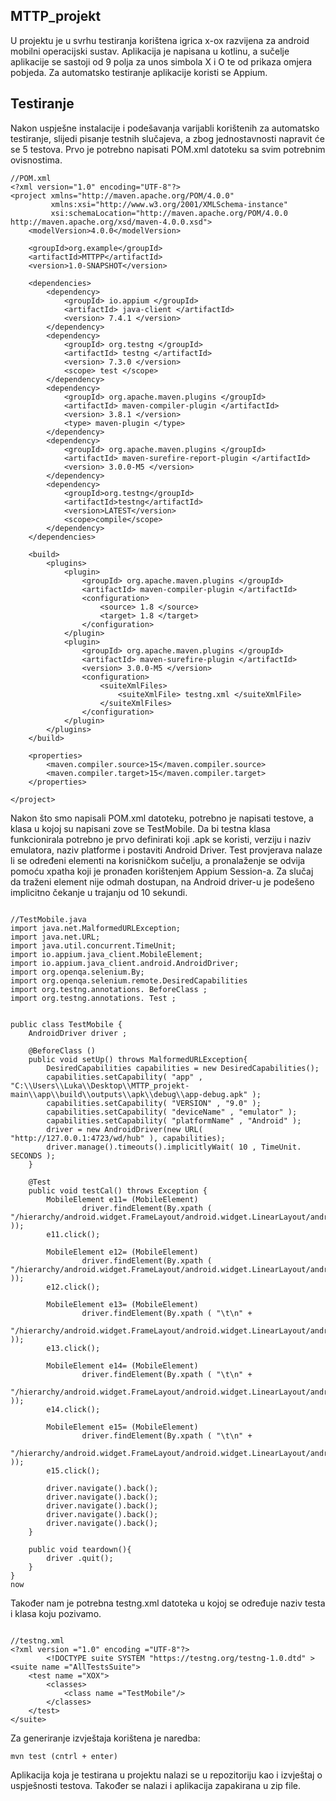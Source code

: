 ## MTTP_projekt

U projektu je u svrhu testiranja korištena igrica x-ox razvijena za android mobilni operacijski sustav. Aplikacija je napisana u kotlinu, a sučelje aplikacije se sastoji od 9 polja za unos simbola X i O te od prikaza omjera pobjeda. Za automatsko testiranje aplikacije koristi se Appium.


## Testiranje

Nakon uspješne instalacije i podešavanja varijabli korištenih za automatsko testiranje, slijedi pisanje testnih slučajeva, a zbog jednostavnosti napravit će se 5 testova. Prvo je potrebno napisati POM.xml datoteku sa svim potrebnim ovisnostima.

```
//POM.xml
<?xml version="1.0" encoding="UTF-8"?>
<project xmlns="http://maven.apache.org/POM/4.0.0"
         xmlns:xsi="http://www.w3.org/2001/XMLSchema-instance"
         xsi:schemaLocation="http://maven.apache.org/POM/4.0.0 http://maven.apache.org/xsd/maven-4.0.0.xsd">
    <modelVersion>4.0.0</modelVersion>

    <groupId>org.example</groupId>
    <artifactId>MTTPP</artifactId>
    <version>1.0-SNAPSHOT</version>

    <dependencies>
        <dependency>
            <groupId> io.appium </groupId>
            <artifactId> java-client </artifactId>
            <version> 7.4.1 </version>
        </dependency>
        <dependency>
            <groupId> org.testng </groupId>
            <artifactId> testng </artifactId>
            <version> 7.3.0 </version>
            <scope> test </scope>
        </dependency>
        <dependency>
            <groupId> org.apache.maven.plugins </groupId>
            <artifactId> maven-compiler-plugin </artifactId>
            <version> 3.8.1 </version>
            <type> maven-plugin </type>
        </dependency>
        <dependency>
            <groupId> org.apache.maven.plugins </groupId>
            <artifactId> maven-surefire-report-plugin </artifactId>
            <version> 3.0.0-M5 </version>
        </dependency>
        <dependency>
            <groupId>org.testng</groupId>
            <artifactId>testng</artifactId>
            <version>LATEST</version>
            <scope>compile</scope>
        </dependency>
    </dependencies>

    <build>
        <plugins>
            <plugin>
                <groupId> org.apache.maven.plugins </groupId>
                <artifactId> maven-compiler-plugin </artifactId>
                <configuration>
                    <source> 1.8 </source>
                    <target> 1.8 </target>
                </configuration>
            </plugin>
            <plugin>
                <groupId> org.apache.maven.plugins </groupId>
                <artifactId> maven-surefire-plugin </artifactId>
                <version> 3.0.0-M5 </version>
                <configuration>
                    <suiteXmlFiles>
                        <suiteXmlFile> testng.xml </suiteXmlFile>
                    </suiteXmlFiles>
                </configuration>
            </plugin>
        </plugins>
    </build>

    <properties>
        <maven.compiler.source>15</maven.compiler.source>
        <maven.compiler.target>15</maven.compiler.target>
    </properties>

</project>

```
Nakon što smo napisali POM.xml datoteku, potrebno je napisati testove, a klasa u kojoj su napisani zove se TestMobile. Da bi testna klasa funkcionirala potrebno je prvo definirati koji .apk se koristi, verziju i naziv emulatora, naziv platforme i postaviti Android Driver. Test provjerava nalaze li se određeni elementi na korisničkom sučelju, a pronalaženje se odvija pomoću xpatha koji je pronađen korištenjem Appium Session-a. Za slučaj da traženi element nije odmah dostupan, na Android driver-u je podešeno implicitno čekanje u trajanju od 10 sekundi.
```

//TestMobile.java
import java.net.MalformedURLException;
import java.net.URL;
import java.util.concurrent.TimeUnit;
import io.appium.java_client.MobileElement;
import io.appium.java_client.android.AndroidDriver;
import org.openqa.selenium.By;
import org.openqa.selenium.remote.DesiredCapabilities
import org.testng.annotations. BeforeClass ;
import org.testng.annotations. Test ;


public class TestMobile {
    AndroidDriver driver ;

    @BeforeClass ()
    public void setUp() throws MalformedURLException{
        DesiredCapabilities capabilities = new DesiredCapabilities();
        capabilities.setCapability( "app" , "C:\\Users\\Luka\\Desktop\\MTTP_projekt-main\\app\\build\\outputs\\apk\\debug\\app-debug.apk" );
        capabilities.setCapability( "VERSION" , "9.0" );
        capabilities.setCapability( "deviceName" , "emulator" );
        capabilities.setCapability( "platformName" , "Android" );
        driver = new AndroidDriver(new URL( "http://127.0.0.1:4723/wd/hub" ), capabilities);
        driver.manage().timeouts().implicitlyWait( 10 , TimeUnit. SECONDS );
    }

    @Test
    public void testCal() throws Exception {
        MobileElement e11= (MobileElement)
                driver.findElement(By.xpath ( "/hierarchy/android.widget.FrameLayout/android.widget.LinearLayout/android.widget.FrameLayout/android.view.ViewGroup/android.widget.FrameLayout[2]/android.view.ViewGroup/android.widget.ImageView[1]\n" ));
        e11.click();

        MobileElement e12= (MobileElement)
                driver.findElement(By.xpath ( "/hierarchy/android.widget.FrameLayout/android.widget.LinearLayout/android.widget.FrameLayout/android.view.ViewGroup/android.widget.FrameLayout[2]/android.view.ViewGroup/android.widget.ImageView[2]\n" ));
        e12.click();

        MobileElement e13= (MobileElement)
                driver.findElement(By.xpath ( "\t\n" +
                        "/hierarchy/android.widget.FrameLayout/android.widget.LinearLayout/android.widget.FrameLayout/android.view.ViewGroup/android.widget.FrameLayout[2]/android.view.ViewGroup/android.widget.ImageView[3]\n" ));
        e13.click();

        MobileElement e14= (MobileElement)
                driver.findElement(By.xpath ( "\t\n" +
                        "/hierarchy/android.widget.FrameLayout/android.widget.LinearLayout/android.widget.FrameLayout/android.view.ViewGroup/android.widget.FrameLayout[2]/android.view.ViewGroup/android.widget.ImageView[4]" ));
        e14.click();

        MobileElement e15= (MobileElement)
                driver.findElement(By.xpath ( "\t\n" +
                        "/hierarchy/android.widget.FrameLayout/android.widget.LinearLayout/android.widget.FrameLayout/android.view.ViewGroup/android.widget.FrameLayout[2]/android.view.ViewGroup/android.widget.ImageView[5]" ));
        e15.click();

        driver.navigate().back();
        driver.navigate().back();
        driver.navigate().back();
        driver.navigate().back();
        driver.navigate().back();
    }

    public void teardown(){
        driver .quit();
    }
}
now

```
Također nam je potrebna testng.xml datoteka u kojoj se određuje naziv testa i klasa koju pozivamo.
```

//testng.xml
<?xml version ="1.0" encoding ="UTF-8"?>
        <!DOCTYPE suite SYSTEM "https://testng.org/testng-1.0.dtd" >
<suite name ="AllTestsSuite">
    <test name ="XOX">
        <classes>
            <class name ="TestMobile"/>
        </classes>
    </test>
</suite>
```

Za generiranje izvještaja korištena je naredba:
```
mvn test (cntrl + enter)
```

Aplikacija koja je testirana u projektu nalazi se u repozitoriju kao i izvještaj o uspješnosti testova. Također se nalazi i aplikacija zapakirana u zip file.

